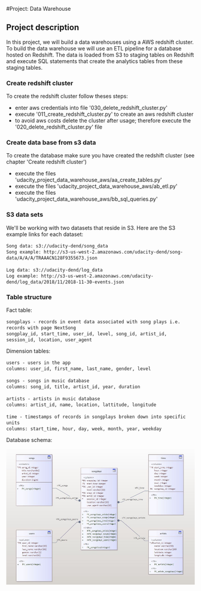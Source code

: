 #Project: Data Warehouse

## Project description
In this project, we will build a data warehouses using a AWS redshift cluster.
To build the data warehouse we will use an ETL pipeline for a database hosted on Redshift. The data is loaded from S3 to staging tables on Redshift and execute SQL statements that create the analytics tables from these staging tables.

### Create redshift cluster
To create the redshift cluster follow theses steps:
* enter aws credentials into file '030_delete_redshift_cluster.py'
* execute '011_create_redshift_cluster.py' to create an aws redshift cluster
* to avoid aws costs delete the cluster after usage; therefore execute the '020_delete_redshift_cluster.py' file

### Create data base from s3 data
To create the database make sure you have created the redshift cluster (see chapter 'Create redshift cluster')
* execute the files 'udacity_project_data_warehouse_aws/aa_create_tables.py'
* execute the files 'udacity_project_data_warehouse_aws/ab_etl.py'
* execute the files 'udacity_project_data_warehouse_aws/bb_sql_queries.py'

### S3 data sets
We'll be working with two datasets that reside in S3. Here are the S3 example links for each dataset:

    Song data: s3://udacity-dend/song_data
    Song example: http://s3-us-west-2.amazonaws.com/udacity-dend/song-data/A/A/A/TRAAACN128F9355673.json
    
    Log data: s3://udacity-dend/log_data
    Log example: http://s3-us-west-2.amazonaws.com/udacity-dend/log_data/2018/11/2018-11-30-events.json
    
### Table structure
Fact table:

    songplays - records in event data associated with song plays i.e. records with page NextSong
    songplay_id, start_time, user_id, level, song_id, artist_id, session_id, location, user_agent

Dimension tables:

    users - users in the app
    columns: user_id, first_name, last_name, gender, level
    
    songs - songs in music database
    columns: song_id, title, artist_id, year, duration
    
    artists - artists in music database
    columns: artist_id, name, location, lattitude, longitude
    
    time - timestamps of records in songplays broken down into specific units
    columns: start_time, hour, day, week, month, year, weekday

Database schema:

![alt text](tables.JPG "Logo Title Text 1")
